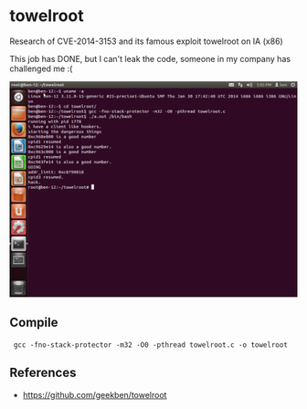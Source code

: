 towelroot
=========

Research of CVE-2014-3153 and its famous exploit towelroot on IA (x86)

This job has DONE, but I can't leak the code, someone in my company has challenged me :(

![image](root-ubuntu.png)

## Compile
```
 gcc -fno-stack-protector -m32 -O0 -pthread towelroot.c -o towelroot
```

## References
+ https://github.com/geekben/towelroot

